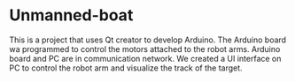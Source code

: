 # Unmanned-boat

This is a project that uses Qt creator to develop Arduino. The Arduino board wa programmed to control the motors attached to the robot arms. Arduino board and PC are in communication network. We created a UI interface on PC to control the robot arm and visualize the track of the target.
